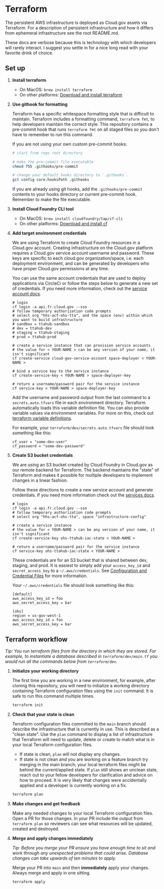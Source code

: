 # Terraform

The persistent AWS infrastructure is deployed as Cloud.gov assets via Terraform. For a description of persistent infrastructure and how it differs from ephemeral infrastructure see the root README.md.

These docs are verbose because this is technology with which developers will rarely interact. I suggest you settle in for a nice long read with your favorite drink of choice.

## Set up

1. **Install terraform**

    - On MacOS: `brew install terraform`
    - On other platforms: [Download and install terraform][tf]

1. **Use githook for formatting**

    Terraform has a specific whitespace formatting style that is difficult to maintain. Terraform includes a formatting command, `terraform fmt`, to help developers maintain the correct style. This repository contains a pre-commit hook that runs `terraform fmt` on all staged files so you don't have to remember to run this command.

    If you are not using your own custom pre-commit hooks:

    ```bash
    # start from repo root directory

    # make the pre-commit file executable
    chmod 755 .githooks/pre-commit

    # change your default hooks directory to `.githooks`.
    git config core.hooksPath .githooks
    ```

    If you are already using git hooks, add the `.githooks/pre-commit` contents to your hooks directory or current pre-commit hook. Remember to make the file executable.

1. **Install Cloud Foundry CLI tool**

    - On MacOS: `brew install cloudfoundry/tap/cf-cli`
    - On other platforms: [Download and install cf][cf-install]

1. **Add target environment credentials**

    We are using Terraform to create Cloud Foundry resources in a Cloud.gov account. Creating infrastructure on the Cloud.gov platform requires a Cloud.gov service account username and password. These keys are specific to each cloud.gov organization/space, i.e. each deployment environment, and can be generated by developers who have proper Cloud.gov permissions at any time.

    You can use the same account credentials that are used to deploy applications via CircleCi or follow the steps below to generate a new set of credentials. If you need more information, check out the [service account docs][cloudgov-deployer].

    ```
    # login
    cf login -a api.fr.cloud.gov --sso
    # follow temporary authorization code prompts
    # select org "hhs-acf-ohs-tta", and the space (env) within which you want to build infrastructure
    # sandbox = ttahub-sandbox
    # dev = ttahub-dev
    # staging = ttahub-staging
    # prod = ttahub-prod

    # create a service instance that can provision service accounts
    # the value for < YOUR-NAME > can be any version of your name, it isn't significant
    cf create-service cloud-gov-service-account space-deployer < YOUR-NAME >

    # bind a service key to the service instance
    cf create-service-key < YOUR-NAME > space-deployer-key

    # return a username/password pair for the service instance
    cf service-key < YOUR-NAME > space-deployer-key
    ```

    Add the username and password output from the last command to a `secrets.auto.tfvars` file in each environment directory. Terraform automatically loads this variable definition file. You can also provide variable values via environment variables. For more on this, check out [terraform variable definitions][tf-vars].

    For example, your `terraform/dev/secrets.auto.tfvars` file should look something like this:

    ```
    cf_user = "some-dev-user"
    cf_password = "some-dev-password"
    ```

1. **Create S3 bucket credentials**

    We are using an S3 bucket created by Cloud Foundry in Cloud.gov as our remote backend for Terraform. The backend maintains the "state" of Terraform and makes it possible for multiple developers to implement changes in a linear fashion.

    Follow these directions to create a new service account and generate credentials. If you need more information check out the [services docs][cloudgov-service-keys].

    ```
    # login
    cf login -a api.fr.cloud.gov --sso
    # follow temporary authorization code prompts
    # select org "hhs-acf-ohs-tta", space "infrastructure-config"

    # create a service instance
    # the value for < YOUR-NAME > can be any version of your name, it isn't significant
    cf create-service-key ohs-ttahub-iac-state < YOUR-NAME >

    # return a username/password pair for the service instance
    cf service-key ohs-ttahub-iac-state < YOUR-NAME >
    ```

    These credentials are for an S3 bucket that is shared between dev, staging, and prod. It is easiest to simply add your `access_key_id` and `secret_access_key` to a `~/.aws/credentials`. See [Configuration and Credential Files][aws-config] for more information.

    Your `~/.aws/credentials` file should look something like this:

    ```
    [default]
    aws_access_key_id = foo
    aws_secret_access_key = bar

    [ohs]
    region = us-gov-west-1
    aws_access_key_id = foo
    aws_secret_access_key = bar
    ```

## Terraform workflow

_Tip: You run terraform files from the directory in which they are stored. For example, to instantiate a database described in `terraform/dev/main.tf` you would run all the commands below from `terraform/dev`._

1. **Initialize your working directory**

    The first time you are working in a new environment, for example, after cloning this repository, you will need to initialize a working directory containing Terraform configuration files using the `init` command. It is safe to run this command multiple times.

    ```bash
    terraform init
    ```

1. **Check that your state is clean**

    Terraform configuration files committed to the `main` branch should describe the infrastructure that is currently in use. This is described as a "clean state". Use the `plan` command to display a list of infrastructure that Terraform will need to update, delete or create to match what is in your local Terraform configuration files.
      - If state is clean, `plan` will not display any changes.
      - If state is not clean and you are working on a feature branch try merging in the main branch; your local terraform files might be behind the current/applied state. If `plan` still shows an unclean state, reach out to your fellow developers for clarification and advice on how to proceed. It is very likely that changes were accidentally applied and a developer is currently working on a fix.

    ```bash
    terraform plan
    ```

1. **Make changes and get feedback**

    Make any needed changes to your local Terraform configuration files. Open a PR for those changes. In your PR include the output from `terraform plan` so reviewers can see what resources will be updated, created and destroyed.

1. **Merge and apply changes immediately**

    _Tip: Before you merge your PR ensure you have enough time to sit and work through any unexpected problems that could arise. Database changes can take upwards of ten minutes to apply._

    Merge your PR into `main` and then **immediately** apply your changes. Always merge and apply in one sitting.

    ```bash
    terraform apply
    ```

<!-- Links -->

[aws-config]: http://docs.aws.amazon.com/cli/latest/userguide/cli-config-files.html
[cloudgov-deployer]: https://cloud.gov/docs/services/cloud-gov-service-account/
[cloudgov-service-keys]: https://cloud.gov/docs/services/s3/#interacting-with-your-s3-bucket-from-outside-cloudgov
[cf-install]: https://docs.cloudfoundry.org/cf-cli/install-go-cli.html
[tf]: https://www.terraform.io/downloads.html
[tf-vars]: https://www.terraform.io/docs/configuration/variables.html#variable-definitions-tfvars-files
